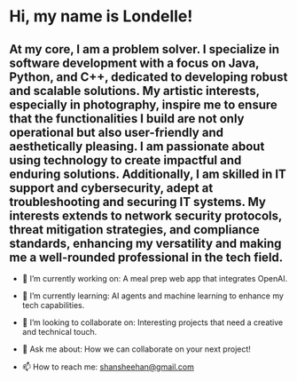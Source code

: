 # Hi, my name is Londelle!

## At my core, I am a problem solver. I specialize in software development with a focus on Java, Python, and C++, dedicated to developing robust and scalable solutions. My artistic interests, especially in photography, inspire me to ensure that the functionalities I build are not only operational but also user-friendly and aesthetically pleasing. I am passionate about using technology to create impactful and enduring solutions. Additionally, I am skilled in IT support and cybersecurity, adept at troubleshooting and securing IT systems. My interests extends to network security protocols, threat mitigation strategies, and compliance standards, enhancing my versatility and making me a well-rounded professional in the tech field.

* 🔭 I’m currently working on: A meal prep web app that integrates OpenAI.

* 🌱 I’m currently learning: AI agents and machine learning to enhance my tech capabilities.

* 👯 I’m looking to collaborate on: Interesting projects that need a creative and technical touch.

* 💬 Ask me about: How we can collaborate on your next project!

* 📫 How to reach me: shansheehan@gmail.com
